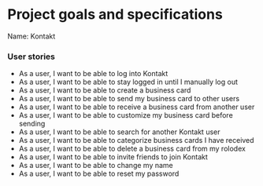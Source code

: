 # Project goals and specifications

Name: Kontakt

### User stories

* As a user, I want to be able to log into Kontakt
* As a user, I want to be able to stay logged in until I manually log out
* As a user, I want to be able to create a business card
* As a user, I want to be able to send my business card to other users
* As a user, I want to be able to receive a business card from another user
* As a user, I want to be able to customize my business card before sending 
* As a user, I want to be able to search for another Kontakt user 
* As a user, I want to be able to categorize business cards I have received 
* As a user, I want to be able to delete a business card from my rolodex
* As a user, I want to be able to invite friends to join Kontakt 
* As a user, I want to be able to change my name
* As a user, I want to be able to reset my password 